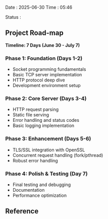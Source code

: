 Date : 2025-06-30  Time : 05:46

Status : 
## Project Road-map
**Timeline: 7 Days (June 30 - July 7)**

### **Phase 1: Foundation (Days 1-2)**

- Socket programming fundamentals
- Basic TCP server implementation
- HTTP protocol deep dive
- Development environment setup

### **Phase 2: Core Server (Days 3-4)**

- HTTP request parsing
- Static file serving
- Error handling and status codes
- Basic logging implementation

### **Phase 3: Enhancement (Days 5-6)**

- TLS/SSL integration with OpenSSL
- Concurrent request handling (fork/pthread)
- Robust error handling

### **Phase 4: Polish & Testing (Day 7)**

- Final testing and debugging
- Documentation
- Performance optimization












## Reference